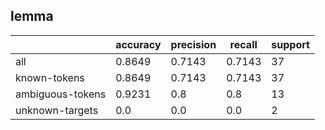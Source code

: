 
## lemma

|                  | accuracy | precision | recall | support |
|------------------|----------|-----------|--------|---------|
| all              | 0.8649   | 0.7143    | 0.7143 | 37      |
| known-tokens     | 0.8649   | 0.7143    | 0.7143 | 37      |
| ambiguous-tokens | 0.9231   | 0.8       | 0.8    | 13      |
| unknown-targets  | 0.0      | 0.0       | 0.0    | 2       |


